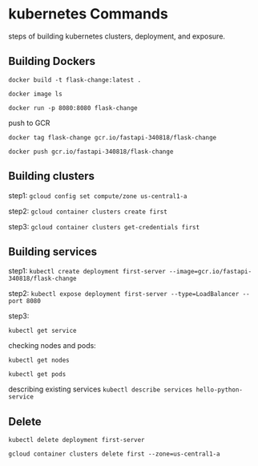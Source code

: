 # kubernetes Commands 

steps of building kubernetes clusters, deployment, and exposure.

## Building Dockers
`docker build -t flask-change:latest .`

`docker image ls`

`docker run -p 8080:8080 flask-change`

push to GCR

`docker tag flask-change gcr.io/fastapi-340818/flask-change`

`docker push gcr.io/fastapi-340818/flask-change`
## Building clusters 
step1:
`gcloud config set compute/zone us-central1-a`

step2:
`gcloud container clusters create first`

step3:
`gcloud container clusters get-credentials first`

## Building services
step1:
`kubectl create deployment first-server --image=gcr.io/fastapi-340818/flask-change`

step2: 
`kubectl expose deployment first-server --type=LoadBalancer --port 8080`

step3:

`kubectl get service`

checking nodes and pods:

`kubectl get nodes`

`kubectl get pods`

describing existing services
`kubectl describe services hello-python-service`

## Delete 
`kubectl delete deployment first-server`

`gcloud container clusters delete first --zone=us-central1-a`


